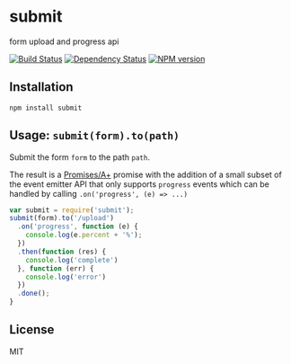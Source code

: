 # submit

form upload and progress api

[![Build Status](https://travis-ci.org/ForbesLindesay/submit.png?branch=master)](https://travis-ci.org/ForbesLindesay/submit)
[![Dependency Status](https://david-dm.org/ForbesLindesay/submit.png)](https://david-dm.org/ForbesLindesay/submit)
[![NPM version](https://img.shields.io/npm/v/submit.svg)](https://www.npmjs.com/package/submit)

## Installation

    npm install submit

## Usage: `submit(form).to(path)`

Submit the form `form` to the path `path`.

The result is a [Promises/A+](http://promises-aplus.github.io/promises-spec/) promise with the addition of a small subset of the event emitter API that only supports `progress` events which can be handled by calling `.on('progress', (e) => ...)`

```js
var submit = require('submit');
submit(form).to('/upload')
  .on('progress', function (e) {
    console.log(e.percent + '%');
  })
  .then(function (res) {
    console.log('complete')
  }, function (err) {
    console.log('error')
  })
  .done();
}
```

## License

  MIT